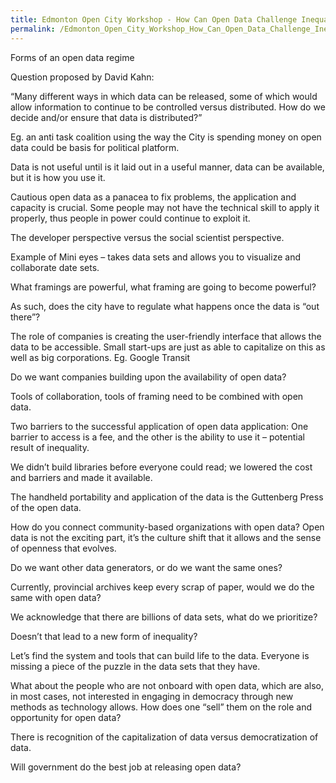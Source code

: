 ```yaml
---
title: Edmonton Open City Workshop - How Can Open Data Challenge Inequalities of Power?
permalink: /Edmonton_Open_City_Workshop_How_Can_Open_Data_Challenge_Inequalities_of_Power/
---
```


Forms of an open data regime

Question proposed by David Kahn:

“Many different ways in which data can be released, some of which would allow information to continue to be controlled versus distributed. How do we decide and/or ensure that data is distributed?”

Eg. an anti task coalition using the way the City is spending money on open data could be basis for political platform.

Data is not useful until is it laid out in a useful manner, data can be available, but it is how you use it.

Cautious open data as a panacea to fix problems, the application and capacity is crucial. Some people may not have the technical skill to apply it properly, thus people in power could continue to exploit it.

The developer perspective versus the social scientist perspective.

Example of Mini eyes – takes data sets and allows you to visualize and collaborate date sets.

What framings are powerful, what framing are going to become powerful?

As such, does the city have to regulate what happens once the data is “out there”?

The role of companies is creating the user-friendly interface that allows the data to be accessible. Small start-ups are just as able to capitalize on this as well as big corporations. Eg. Google Transit

Do we want companies building upon the availability of open data?

Tools of collaboration, tools of framing need to be combined with open data.

Two barriers to the successful application of open data application: One barrier to access is a fee, and the other is the ability to use it – potential result of inequality.

We didn’t build libraries before everyone could read; we lowered the cost and barriers and made it available.

The handheld portability and application of the data is the Guttenberg Press of the open data.

How do you connect community-based organizations with open data? Open data is not the exciting part, it’s the culture shift that it allows and the sense of openness that evolves.

Do we want other data generators, or do we want the same ones?

Currently, provincial archives keep every scrap of paper, would we do the same with open data?

We acknowledge that there are billions of data sets, what do we prioritize?

Doesn’t that lead to a new form of inequality?

Let’s find the system and tools that can build life to the data. Everyone is missing a piece of the puzzle in the data sets that they have.

What about the people who are not onboard with open data, which are also, in most cases, not interested in engaging in democracy through new methods as technology allows. How does one “sell” them on the role and opportunity for open data?

There is recognition of the capitalization of data versus democratization of data.

Will government do the best job at releasing open data?
